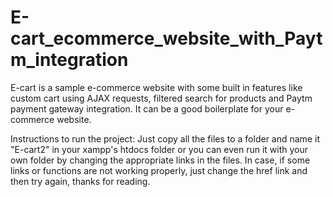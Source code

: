 # E-cart_ecommerce_website_with_Paytm_integration
E-cart is a sample e-commerce website with some built in features like custom cart using AJAX requests, filtered search for products and Paytm payment gateway integration. It can be a good boilerplate for your e-commerce website.  

Instructions to run the project: Just copy all the files to a folder and name it "E-cart2" in your xampp's htdocs folder or you can even run it with your own folder by changing the appropriate links in the files. In case, if some links or functions are not working properly, just change the href link and then try again, thanks for reading.
